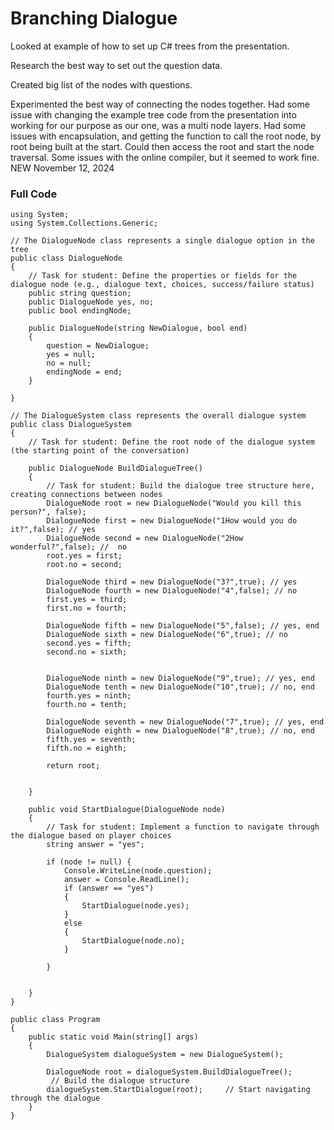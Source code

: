 # Branching Dialogue

Looked at example of how to set up C# trees from the presentation.


Research the best way to set out the question data.

Created big list of the nodes with questions.

Experimented the best way of connecting the nodes together.
Had some issue with changing the example tree code from the presentation into working for our purpose as our one, was a multi node layers. 
Had some issues with encapsulation, and getting the function to call the root node, by root being built at the start. Could then access the root and start the node traversal.
Some issues with the online compiler, but it seemed to work fine.
NEW
November 12, 2024



### Full Code
```
using System;
using System.Collections.Generic;

// The DialogueNode class represents a single dialogue option in the tree
public class DialogueNode
{
    // Task for student: Define the properties or fields for the dialogue node (e.g., dialogue text, choices, success/failure status)
    public string question;
    public DialogueNode yes, no;
    public bool endingNode;

    public DialogueNode(string NewDialogue, bool end) 
    {
        question = NewDialogue;
        yes = null;
        no = null;
        endingNode = end;
    }
    
}

// The DialogueSystem class represents the overall dialogue system
public class DialogueSystem
{
    // Task for student: Define the root node of the dialogue system (the starting point of the conversation)
    
    public DialogueNode BuildDialogueTree()
    {
        // Task for student: Build the dialogue tree structure here, creating connections between nodes
        DialogueNode root = new DialogueNode("Would you kill this person?", false);
        DialogueNode first = new DialogueNode("1How would you do it?",false); // yes
        DialogueNode second = new DialogueNode("2How wonderful?",false); //  no
        root.yes = first;
        root.no = second;
        
        DialogueNode third = new DialogueNode("3?",true); // yes
        DialogueNode fourth = new DialogueNode("4",false); // no
        first.yes = third;
        first.no = fourth;
        
        DialogueNode fifth = new DialogueNode("5",false); // yes, end
        DialogueNode sixth = new DialogueNode("6",true); // no
        second.yes = fifth;
        second.no = sixth;
        
        
        DialogueNode ninth = new DialogueNode("9",true); // yes, end
        DialogueNode tenth = new DialogueNode("10",true); // no, end
        fourth.yes = ninth;
        fourth.no = tenth;
        
        DialogueNode seventh = new DialogueNode("7",true); // yes, end
        DialogueNode eighth = new DialogueNode("8",true); // no, end 
        fifth.yes = seventh;
        fifth.no = eighth;
        
        return root;
        
        
    }
    
    public void StartDialogue(DialogueNode node)
    {
        // Task for student: Implement a function to navigate through the dialogue based on player choices
        string answer = "yes";
        
        if (node != null) {
            Console.WriteLine(node.question);
            answer = Console.ReadLine(); 
            if (answer == "yes")
            {
                StartDialogue(node.yes);
            }
            else
            {
                StartDialogue(node.no);
            }
        
        }
        
        
    }
}

public class Program
{
    public static void Main(string[] args)
    {
        DialogueSystem dialogueSystem = new DialogueSystem();

        DialogueNode root = dialogueSystem.BuildDialogueTree();
         // Build the dialogue structure
        dialogueSystem.StartDialogue(root);     // Start navigating through the dialogue
    }
}
```
